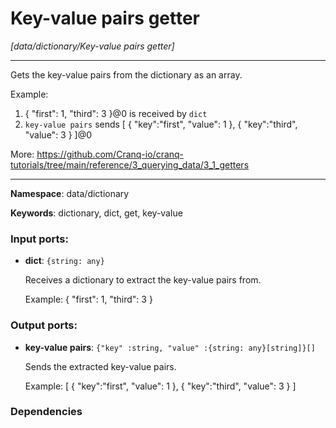 # Key-value pairs getter

_[data/dictionary/Key-value pairs getter]_

---

Gets the key-value pairs from the dictionary as an array.

Example:
1. { "first": 1, "third": 3 }@0 is received by `dict`
2. `key-value pairs` sends [ { "key":"first", "value": 1 }, { "key":"third", "value": 3 } ]@0

More:
https://github.com/Cranq-io/cranq-tutorials/tree/main/reference/3_querying_data/3_1_getters

---

__Namespace__: data/dictionary

__Keywords__: dictionary, dict, get, key-value

### Input ports:

* __dict__: ` {string: any} `

    Receives a dictionary to extract the key-value pairs from.
    
    Example:
     { "first": 1, "third": 3 }

### Output ports:

* __key-value pairs__: ` {"key" :string, "value" :{string: any}[string]}[] `

    Sends the extracted key-value pairs.
    
    Example:
    [ { "key":"first", "value": 1 }, { "key":"third", "value": 3 } ]

### Dependencies




